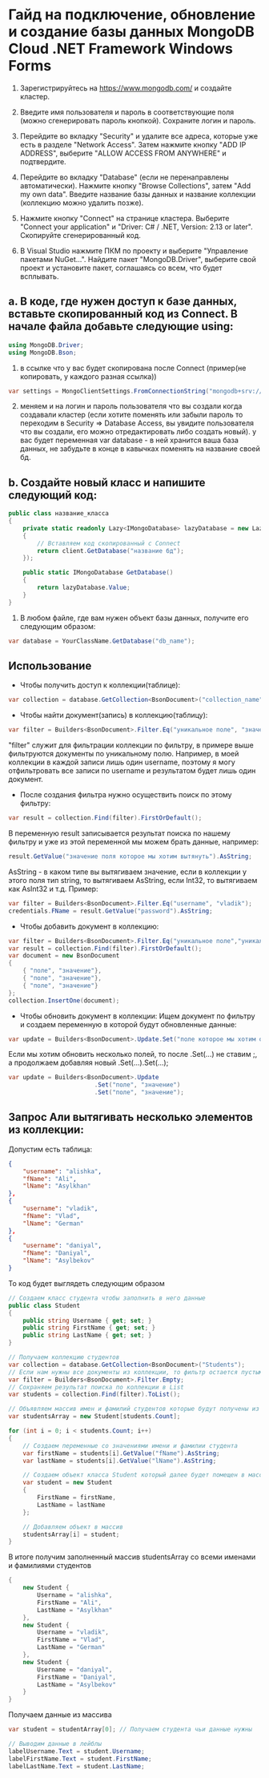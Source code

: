 # Гайд на подключение, обновление и создание базы данных MongoDB Cloud .NET Framework Windows Forms

1. Зарегистрируйтесь на https://www.mongodb.com/ и создайте кластер.

2. Введите имя пользователя и пароль в соответствующие поля (можно сгенерировать пароль кнопкой). Сохраните логин и пароль.

3. Перейдите во вкладку "Security" и удалите все адреса, которые уже есть в разделе "Network Access". Затем нажмите кнопку "ADD IP ADDRESS", выберите "ALLOW ACCESS FROM ANYWHERE" и подтвердите.

4. Перейдите во вкладку "Database" (если не перенаправлены автоматически). Нажмите кнопку "Browse Collections", затем "Add my own data". Введите название базы данных и название коллекции (коллекцию можно удалить позже).

5. Нажмите кнопку "Connect" на странице кластера. Выберите "Connect your application" и "Driver: C# / .NET, Version: 2.13 or later". Скопируйте сгенерированный код.

6. В Visual Studio нажмите ПКМ по проекту и выберите "Управление пакетами NuGet…". Найдите пакет "MongoDB.Driver", выберите свой проект и установите пакет, соглашаясь со всем, что будет всплывать.

## a. В коде, где нужен доступ к базе данных, вставьте скопированный код из Connect. В начале файла добавьте следующие using:

```csharp
using MongoDB.Driver;
using MongoDB.Bson;
```

1. в ссылке что у вас будет скопирована после Connect
   (пример(не копировать, у каждого разная ссылка))

```csharp
var settings = MongoClientSettings.FromConnectionString("mongodb+srv://<username>:<password>@dexcluster.mx0indr.mongodb.net/?retryWrites=true&w=majority");
```

2. меняем <username> и <password> на логин и пароль пользователя что вы создали когда создавали кластер (если хотите поменять или забыли пароль то переходим в Security => Database Access, вы увидите пользователя что вы создали, его можно отредактировать либо создать новый). у вас будет переменная var database - в ней хранится ваша база данных, не забудьте в конце в кавычках поменять на название своей бд.

## b. Создайте новый класс и напишите следующий код:

```csharp
public class название_класса
{
    private static readonly Lazy<IMongoDatabase> lazyDatabase = new Lazy<IMongoDatabase>(() =>
    {
        // Вставляем код скопированный с Connect
        return client.GetDatabase("название бд");
    });

    public static IMongoDatabase GetDatabase()
    {
        return lazyDatabase.Value;
    }
}
```

1. В любом файле, где вам нужен объект базы данных, получите его следующим образом:

```csharp
var database = YourClassName.GetDatabase("db_name");
```

## Использование

-   Чтобы получить доступ к коллекции(таблице):

```csharp
var collection = database.GetCollection<BsonDocument>("collection_name");
```

-   Чтобы найти документ(запись) в коллекцию(таблицу):

```csharp
var filter = Builders<BsonDocument>.Filter.Eq("уникальное поле", "значение уникального поля");
```

"filter" служит для фильтрации коллекции по фильтру, в примере выше фильтруются документы по уникальному полю. Например, в моей коллекции в каждой записи лишь один username, поэтому я могу отфильтровать все записи по username и результатом будет лишь один документ.

-   После создания фильтра нужно осуществить поиск по этому фильтру:

```csharp
var result = collection.Find(filter).FirstOrDefault();
```

В переменную result записывается результат поиска по нашему фильтру и уже из этой переменной мы можем брать данные, например:

```csharp
result.GetValue("значение поля которое мы хотим вытянуть").AsString;
```

AsString - в каком типе вы вытягиваем значение, если в коллекции у этого поля тип string, то вытягиваем AsString, если Int32, то вытягиваем как AsInt32 и т.д.
Пример:

```csharp
var filter = Builders<BsonDocument>.Filter.Eq("username", "vladik");
credentials.FName = result.GetValue("password").AsString;
```

-   Чтобы добавить документ в коллекцию:

```csharp
var filter = Builders<BsonDocument>.Filter.Eq("уникальное поле","уникальное значение");
var result = collection.Find(filter).FirstOrDefault();
var document = new BsonDocument
{
    { "поле", "значение"},
    { "поле", "значение"},
    { "поле", "значение"}
};
сollection.InsertOne(document);
```

-   Чтобы обновить документ в коллекции:
    Ищем документ по фильтру и создаем переменную в которой будут обновленные данные:

```csharp
var update = Builders<BsonDocument>.Update.Set("поле которое мы хотим обновить", "значения поля которое мы хотим обновить");
```

Если мы хотим обновить несколько полей, то после .Set(...) не ставим ;, а продолжаем добавляя новый .Set(...).Set(...);

```csharp
var update = Builders<BsonDocument>.Update
                        .Set("поле", "значение")
                        .Set("поле", "значение");
```

## Запрос Али вытягивать несколько элементов из коллекции:

Допустим есть таблица:

```json
{
    "username": "alishka",
    "fName": "Ali",
    "lName": "Asylkhan"
},
{
    "username": "vladik",
    "fName": "Vlad",
    "lName": "German"
},
{
    "username": "daniyal",
    "fName": "Daniyal",
    "lName": "Asylbekov"
}
```

То код будет выглядеть следующим образом

```csharp
// Создаем класс студента чтобы заполнить в него данные
public class Student
{
    public string Username { get; set; }
    public string FirstName { get; set; }
    public string LastName { get; set; }
}

// Получаем коллекцию студентов
var collection = database.GetCollection<BsonDocument>("Students");
// Если нам нужны все документы из коллекции, то фильтр остается пустым
var filter = Builders<BsonDocument>.Filter.Empty;
// Сохраняем результат поиска по коллекции в List
var students = collection.Find(filter).ToList();

// Объявляем массив имен и фамилий студентов которые будут получены из базы данных
var studentsArray = new Student[students.Count];

for (int i = 0; i < students.Count; i++)
{
    // Создаем переменные со значениями имени и фамилии студента
    var firstName = students[i].GetValue("fName").AsString;
    var lastName = students[i].GetValue("lName").AsString;

    // Создаем объект класса Student который далее будет помещен в массив
    var student = new Student
    {
        FirstName = firstName,
        LastName = lastName
    };

    // Добавляем объект в массив
    studentsArray[i] = student;
}
```

В итоге получим заполненный массив studentsArray со всеми именами и фамилиями студентов

```csharp
{
    new Student {
        Username = "alishka",
        FirstName = "Ali",
        LastName = "Asylkhan"
    },
    new Student {
        Username = "vladik",
        FirstName = "Vlad",
        LastName = "German"
    },
    new Student {
        Username = "daniyal",
        FirstName = "Daniyal",
        LastName = "Asylbekov"
    }
}
```

Получаем данные из массива

```csharp
var student = studentArray[0]; // Получаем студента чьи данные нужны

// Выводим данные в лейблы
labelUsername.Text = student.Username;
labelFirstName.Text = student.FirstName;
labelLastName.Text = student.LastName;
```
